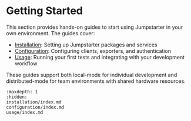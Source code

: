 # Getting Started

This section provides hands-on guides to start using Jumpstarter in your own
environment. The guides cover:

- [Installation](installation/index.md): Setting up Jumpstarter packages and
  services
- [Configuration](configuration/index.md): Configuring clients, exporters, and
  authentication
- [Usage](usage/index.md): Running your first tests and integrating with your
  development workflow

These guides support both local-mode for individual development and
distributed-mode for team environments with shared hardware resources.

```{toctree}
:maxdepth: 1
:hidden:
installation/index.md
configuration/index.md
usage/index.md
```